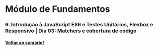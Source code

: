 # Módulo de Fundamentos   
### 6. Introdução à JavaScript ES6 e Testes Unitários, Flexbox e Responsivo  |  Dia 03: Matchers e cobertura de código
#### [Voltar ao sumário!](https://github.com/hiagoisoppo/trybe_exercicios/tree/main)